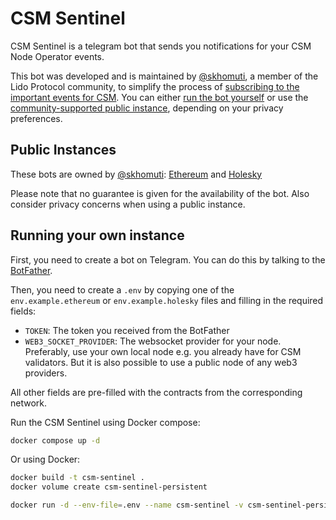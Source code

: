 # CSM Sentinel

CSM Sentinel is a telegram bot that sends you notifications for your CSM Node Operator events.

This bot was developed and is maintained by [@skhomuti](https://github.com/skhomuti), a member of the Lido Protocol community, 
to simplify the process of [subscribing to the important events for CSM](https://docs.lido.fi/staking-modules/csm/guides/events/). 
You can either [run the bot yourself](https://github.com/skhomuti/csm-sentinel?tab=readme-ov-file#running-your-own-instance) 
or use the [community-supported public instance](https://github.com/skhomuti/csm-sentinel?tab=readme-ov-file#public-instances), depending on your privacy preferences.

## Public Instances
These bots are owned by [@skhomuti](https://t.me/skhomuti): [Ethereum](https://t.me/CSMSentinel_bot) and [Holesky](https://t.me/CSMSentinelHolesky_bot) 

Please note that no guarantee is given for the availability of the bot.
Also consider privacy concerns when using a public instance.

## Running your own instance 

First, you need to create a bot on Telegram. You can do this by talking to the [BotFather](https://t.me/botfather).

Then, you need to create a `.env` by copying one of the `env.example.ethereum` or `env.example.holesky` files and filling in the required fields:
- `TOKEN`: The token you received from the BotFather
- `WEB3_SOCKET_PROVIDER`: The websocket provider for your node. 
Preferably, use your own local node e.g. you already have for CSM validators.
But it is also possible to use a public node of any web3 providers.

All other fields are pre-filled with the contracts from the corresponding network.

Run the CSM Sentinel using Docker compose:

```bash
docker compose up -d
```

Or using Docker:

```bash
docker build -t csm-sentinel .
docker volume create csm-sentinel-persistent

docker run -d --env-file=.env --name csm-sentinel -v csm-sentinel-persistent:/app/.storage csm-sentinel
```
